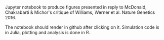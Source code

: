 Jupyter notebook to produce figures presented in reply to McDonald, Chakrabarti & Michor's critique of Williams, Werner et al. Nature Genetics 2016.

The notebook should render in github after clicking on it. Simulation code is in Julia, plotting and analysis is done in R.
